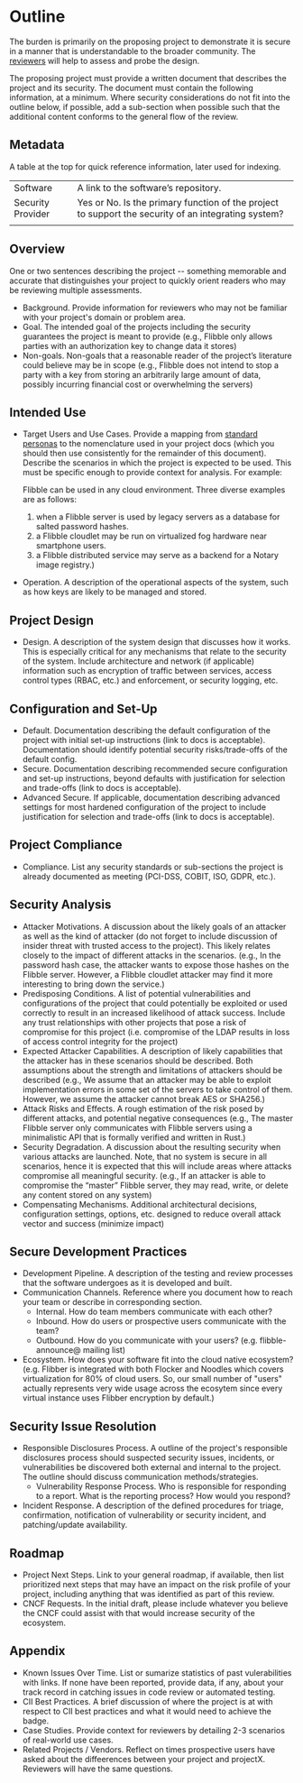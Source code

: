 # Outline

The burden is primarily on the proposing project to demonstrate it is secure in a manner that is understandable to the broader community.  The [reviewers](security-reviewer.md) will help to assess and probe the design.

The proposing project must provide a written document that describes the project and its security.  The document must contain the following information, at a minimum. Where security considerations do not fit into the outline below, if possible, add a sub-section when possible such that the additional content conforms to the general flow of the review.


## Metadata

A table at the top for quick reference information, later used for indexing.

|   |  |
| -- | -- |
| Software | A link to the software’s repository.
| Security Provider | Yes or No. Is the primary function of the project to support the security of an integrating system?
|||

## Overview

One or two sentences describing the project -- something memorable and accurate that distinguishes your project to quickly orient readers who may be reviewing multiple assessments.

* Background. Provide information for reviewers who may not be familiar with your project's domain or problem area.
* Goal. The intended goal of the projects including the security guarantees the project is meant to provide (e.g., Flibble only allows parties with an authorization key to change data it stores)
* Non-goals.  Non-goals that a reasonable reader of the project’s literature could believe may be in scope (e.g., Flibble does not intend to stop a party with a key from storing an arbitrarily large amount of data, possibly incurring financial cost or overwhelming the servers)

## Intended Use

* Target Users and Use Cases. Provide a mapping from [standard personas](../../usecases.md) to the nomenclature used in your project docs (which you should then use consistently for the remainder of this document). Describe the scenarios in which the project is expected to be used. This must be specific enough to provide context for analysis. For example:

    Flibble can be used in any cloud environment.  Three diverse examples are as follows:
    1. when a Flibble server is used by legacy servers as a database for salted password hashes.
    2. a Flibble cloudlet may be run on virtualized fog hardware near smartphone users.
    3. a Flibble distributed service may serve as a backend for a Notary image registry.)

* Operation.  A description of the operational aspects of the system, such as how keys are likely to be managed and stored.

## Project Design

* Design.  A description of the system design that discusses how it works. This is especially critical for any mechanisms that relate to the security of the system.  Include architecture and network (if applicable) information such as encryption of traffic between services, access control types (RBAC, etc.) and enforcement, or security logging, etc.

## Configuration and Set-Up

* Default.  Documentation describing the default configuration of the project with initial set-up instructions (link to docs is acceptable). Documentation should identify potential security risks/trade-offs of the default config.
* Secure. Documentation describing recommended secure configuration and set-up instructions, beyond defaults with justification for selection and trade-offs (link to docs is acceptable).
* Advanced Secure. If applicable, documentation describing advanced settings for most hardened configuration of the project to include justification for selection and trade-offs (link to docs is acceptable).

## Project Compliance

* Compliance.  List any security standards or sub-sections the project is already documented as meeting (PCI-DSS, COBIT, ISO, GDPR, etc.).

## Security Analysis

* Attacker Motivations.  A discussion about the likely goals of an attacker as well as the kind of attacker (do not forget to include discussion of insider threat with trusted access to the project).  This likely relates closely to the impact of different attacks in the scenarios.  (e.g., In the password hash case, the attacker wants to expose those hashes on the Flibble server.  However, a Flibble cloudlet attacker may find it more interesting to bring down the service.)
* Predisposing Conditions. A list of potential vulnerabilities and configurations of the project that could potentially be exploited or used correctly to result in an increased likelihood of attack success. Include any trust relationships with other projects that pose a risk of compromise for this project (i.e. compromise of the LDAP results in loss of access control integrity for the project)
* Expected Attacker Capabilities.  A description of likely capabilities that the attacker has in these scenarios should be described.  Both assumptions about the strength and limitations of attackers should be described (e.g., We assume that an attacker may be able to exploit implementation errors in some set of the servers to take control of them.  However, we
assume the attacker cannot break AES or SHA256.)
* Attack Risks and Effects.  A rough estimation of the risk posed by different attacks, and potential negative consequences (e.g., The master Flibble server only communicates with Flibble servers using a minimalistic API that is formally verified and written in Rust.)
* Security Degradation.  A discussion about the resulting security when various attacks are launched.  Note, that no system is secure in all scenarios, hence it is expected that this will include areas where attacks compromise all meaningful security.  (e.g., If an attacker is able to compromise the “master” Flibble server, they may read, write, or delete any content stored on any system)
* Compensating Mechanisms.  Additional architectural decisions, configuration settings, options, etc. designed to reduce overall attack vector and success (minimize impact) 

## Secure Development Practices

* Development Pipeline.  A description of the testing and review processes that the software undergoes as it is developed and built.
* Communication Channels. Reference where you document how to reach your team or describe in corresponding section.
  * Internal. How do team members communicate with each other?
  * Inbound. How do users or prospective users communicate with the team?
  * Outbound. How do you communicate with your users? (e.g. flibble-announce@ mailing list)
* Ecosystem. How does your software fit into the cloud native ecosystem?  (e.g. Flibber is integrated with both Flocker and Noodles which covers virtualization for 80% of cloud users. So, our small number of "users" actually represents very wide usage across the ecosytem since every virtual instance uses Flibber
encryption by default.)

## Security Issue Resolution

* Responsible Disclosures Process. A outline of the project's responsible disclosures process should suspected security issues, incidents, or vulnerabilities be discovered both external and internal to the project. The outline should discuss communication methods/strategies.
  * Vulnerability Response Process. Who is responsible for responding to a report. What is the reporting process? How would you respond?
* Incident Response. A description of the defined procedures for triage, confirmation, notification of vulnerability or security incident, and patching/update availability.

## Roadmap

* Project Next Steps. Link to your general roadmap, if available, then list prioritized next steps that may have an impact on the risk profile of your project, including anything that was identified as part of this review.
* CNCF Requests. In the initial draft, please include whatever you believe the CNCF could assist with that would increase security of the ecosystem.

## Appendix

* Known Issues Over Time. List or sumarize statistics of past vulerabilities with links. If none have been reported, provide data, if any, about your track record in catching issues in code review or automated testing.
* CII Best Practices. A brief discussion of where the project is at with respect to CII best practices and what it would need to achieve the badge.
* Case Studies. Provide context for reviewers by detailing 2-3 scenarios of real-world use cases.
* Related Projects / Vendors. Reflect on times prospective users have asked about the diffeerences between your project and projectX. Reviewers will have
the same questions.
